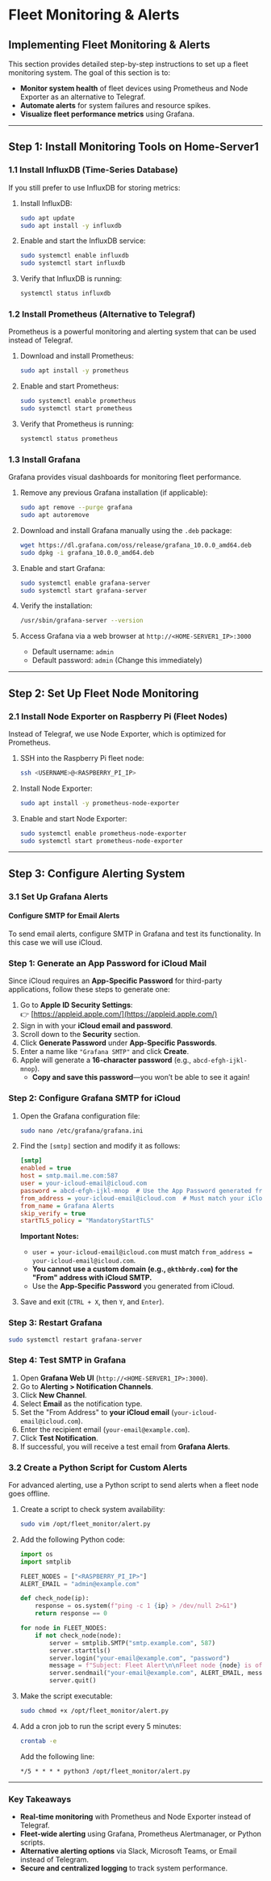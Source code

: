 # Fleet Monitoring & Alerts

## Implementing Fleet Monitoring & Alerts

This section provides detailed step-by-step instructions to set up a fleet monitoring system. The goal of this section is to:

- **Monitor system health** of fleet devices using Prometheus and Node Exporter as an alternative to Telegraf.
- **Automate alerts** for system failures and resource spikes.
- **Visualize fleet performance metrics** using Grafana.

---

## Step 1: Install Monitoring Tools on Home-Server1

### 1.1 Install InfluxDB (Time-Series Database)
If you still prefer to use InfluxDB for storing metrics:

1. Install InfluxDB:
   ```bash
   sudo apt update
   sudo apt install -y influxdb
   ```
2. Enable and start the InfluxDB service:
   ```bash
   sudo systemctl enable influxdb
   sudo systemctl start influxdb
   ```
3. Verify that InfluxDB is running:
   ```bash
   systemctl status influxdb
   ```

### 1.2 Install Prometheus (Alternative to Telegraf)
Prometheus is a powerful monitoring and alerting system that can be used instead of Telegraf.

1. Download and install Prometheus:
   ```bash
   sudo apt install -y prometheus
   ```
2. Enable and start Prometheus:
   ```bash
   sudo systemctl enable prometheus
   sudo systemctl start prometheus
   ```
3. Verify that Prometheus is running:
   ```bash
   systemctl status prometheus
   ```

### 1.3 Install Grafana
Grafana provides visual dashboards for monitoring fleet performance.

1. Remove any previous Grafana installation (if applicable):
   ```bash
   sudo apt remove --purge grafana
   sudo apt autoremove
   ```

2. Download and install Grafana manually using the `.deb` package:
   ```bash
   wget https://dl.grafana.com/oss/release/grafana_10.0.0_amd64.deb
   sudo dpkg -i grafana_10.0.0_amd64.deb
   ```

3. Enable and start Grafana:
   ```bash
   sudo systemctl enable grafana-server
   sudo systemctl start grafana-server
   ```

4. Verify the installation:
   ```bash
   /usr/sbin/grafana-server --version
   ```

5. Access Grafana via a web browser at `http://<HOME-SERVER1_IP>:3000`
   - Default username: `admin`
   - Default password: `admin` (Change this immediately)

---

## Step 2: Set Up Fleet Node Monitoring

### 2.1 Install Node Exporter on Raspberry Pi (Fleet Nodes)
Instead of Telegraf, we use Node Exporter, which is optimized for Prometheus.

1. SSH into the Raspberry Pi fleet node:
   ```bash
   ssh <USERNAME>@<RASPBERRY_PI_IP>
   ```
2. Install Node Exporter:
   ```bash
   sudo apt install -y prometheus-node-exporter
   ```
3. Enable and start Node Exporter:
   ```bash
   sudo systemctl enable prometheus-node-exporter
   sudo systemctl start prometheus-node-exporter
   ```

---

## Step 3: Configure Alerting System

### 3.1 Set Up Grafana Alerts

#### Configure SMTP for Email Alerts
To send email alerts, configure SMTP in Grafana and test its functionality. In this case we will use iCloud. 

### **Step 1: Generate an App Password for iCloud Mail**
Since iCloud requires an **App-Specific Password** for third-party applications, follow these steps to generate one:

1. Go to **Apple ID Security Settings**:  
   👉 [https://appleid.apple.com/](https://appleid.apple.com/)
2. Sign in with your **iCloud email and password**.
3. Scroll down to the **Security** section.
4. Click **Generate Password** under **App-Specific Passwords**.
5. Enter a name like `"Grafana SMTP"` and click **Create**.
6. Apple will generate a **16-character password** (e.g., `abcd-efgh-ijkl-mnop`).
   - **Copy and save this password**—you won’t be able to see it again!

### **Step 2: Configure Grafana SMTP for iCloud**
1. Open the Grafana configuration file:
   ```bash
   sudo nano /etc/grafana/grafana.ini
   ```
2. Find the `[smtp]` section and modify it as follows:
   ```ini
   [smtp]
   enabled = true
   host = smtp.mail.me.com:587
   user = your-icloud-email@icloud.com
   password = abcd-efgh-ijkl-mnop  # Use the App Password generated from iCloud
   from_address = your-icloud-email@icloud.com  # Must match your iCloud email
   from_name = Grafana Alerts
   skip_verify = true
   startTLS_policy = "MandatoryStartTLS"
   ```
   **Important Notes:**
   - `user = your-icloud-email@icloud.com` must match `from_address = your-icloud-email@icloud.com`.
   - **You cannot use a custom domain (e.g., `@kthbrdy.com`) for the "From" address with iCloud SMTP.**
   - Use the **App-Specific Password** you generated from iCloud.

3. Save and exit (`CTRL + X`, then `Y`, and `Enter`).

### **Step 3: Restart Grafana**
```bash
sudo systemctl restart grafana-server
```

### **Step 4: Test SMTP in Grafana**
1. Open **Grafana Web UI** (`http://<HOME-SERVER1_IP>:3000`).
2. Go to **Alerting > Notification Channels**.
3. Click **New Channel**.
4. Select **Email** as the notification type.
5. Set the "From Address" to **your iCloud email** (`your-icloud-email@icloud.com`).
6. Enter the recipient email (`your-email@example.com`).
7. Click **Test Notification**.
8. If successful, you will receive a test email from **Grafana Alerts**.




### 3.2 Create a Python Script for Custom Alerts
For advanced alerting, use a Python script to send alerts when a fleet node goes offline.

1. Create a script to check system availability:
   ```bash
   sudo vim /opt/fleet_monitor/alert.py
   ```
2. Add the following Python code:
   ```python
   import os
   import smtplib

   FLEET_NODES = ["<RASPBERRY_PI_IP>"]
   ALERT_EMAIL = "admin@example.com"

   def check_node(ip):
       response = os.system(f"ping -c 1 {ip} > /dev/null 2>&1")
       return response == 0

   for node in FLEET_NODES:
       if not check_node(node):
           server = smtplib.SMTP("smtp.example.com", 587)
           server.starttls()
           server.login("your-email@example.com", "password")
           message = f"Subject: Fleet Alert\n\nFleet node {node} is offline."
           server.sendmail("your-email@example.com", ALERT_EMAIL, message)
           server.quit()
   ```
3. Make the script executable:
   ```bash
   sudo chmod +x /opt/fleet_monitor/alert.py
   ```
4. Add a cron job to run the script every 5 minutes:
   ```bash
   crontab -e
   ```
   Add the following line:
   ```cron
   */5 * * * * python3 /opt/fleet_monitor/alert.py
   ```
---

###  Key Takeaways 

- **Real-time monitoring** with Prometheus and Node Exporter instead of Telegraf.
- **Fleet-wide alerting** using Grafana, Prometheus Alertmanager, or Python scripts.
- **Alternative alerting options** via Slack, Microsoft Teams, or Email instead of Telegram.
- **Secure and centralized logging** to track system performance.


